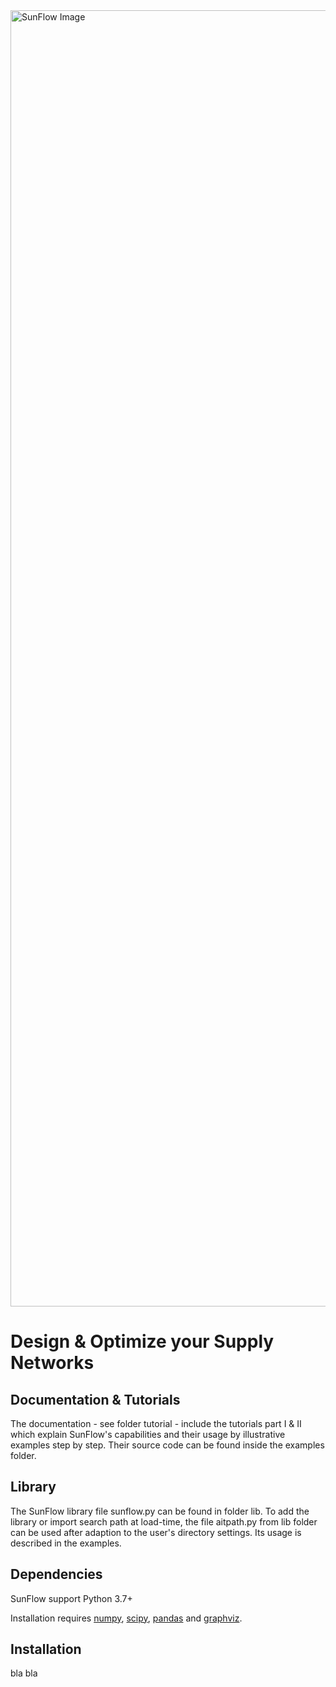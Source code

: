 <img width="2074" alt="SunFlow Image" src="https://user-images.githubusercontent.com/65338147/84592654-9392bd80-ae47-11ea-9712-a1f59069b32f.png">


# Design & Optimize your Supply Networks



Documentation & Tutorials
-------------------------

The documentation - see folder tutorial - include the tutorials part I & II which explain SunFlow's capabilities and their usage by illustrative examples step by step. Their source code can be found inside the examples folder.


Library
-------

The SunFlow library file sunflow.py can be found in folder lib. To add the library or import search path at load-time, the file aitpath.py from lib folder can be used after adaption to the user's directory settings. Its usage is described in the examples.



Dependencies
------------

SunFlow support Python 3.7+

Installation requires [numpy](http://www.numpy.org/), [scipy](http://www.scipy.org/), [pandas](http://pandas.pydata.org/) and [graphviz](https://www.graphviz.org).




Installation
------------

bla bla

